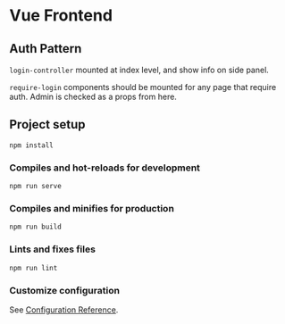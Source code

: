 # Vue Frontend

## Auth Pattern

`login-controller` mounted at index level, and show info on side panel.

`require-login` components should be mounted for any page that require auth. Admin is checked as a props from here.

## Project setup
```
npm install
```

### Compiles and hot-reloads for development
```
npm run serve
```

### Compiles and minifies for production
```
npm run build
```

### Lints and fixes files
```
npm run lint
```

### Customize configuration
See [Configuration Reference](https://cli.vuejs.org/config/).
